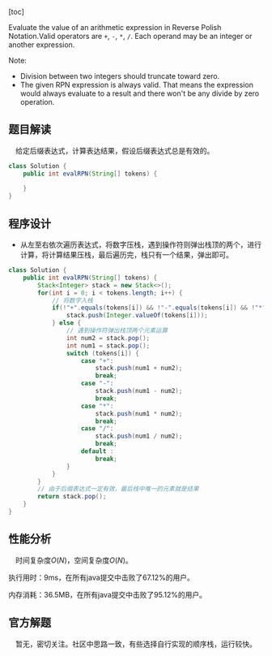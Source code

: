 [toc]

Evaluate the value of an arithmetic expression in Reverse Polish Notation.Valid operators are `+`, `-`, `*`, `/`. Each operand may be an integer or another expression.

Note:

* Division between two integers should truncate toward zero.
* The given RPN expression is always valid. That means the expression would always evaluate to a result and there won't be any divide by zero operation.



## 题目解读

&emsp;给定后缀表达式，计算表达结果，假设后缀表达式总是有效的。

```java
class Solution {
    public int evalRPN(String[] tokens) {
        
    }
}
```

## 程序设计

* 从左至右依次遍历表达式，将数字压栈，遇到操作符则弹出栈顶的两个，进行计算，将计算结果压栈，最后遍历完，栈只有一个结果，弹出即可。

```java
class Solution {
    public int evalRPN(String[] tokens) {
        Stack<Integer> stack = new Stack<>();
        for(int i = 0; i < tokens.length; i++) {
            // 将数字入栈
            if(!"+".equals(tokens[i]) && !"-".equals(tokens[i]) && !"*".equals(tokens[i]) && !"/".equals(tokens[i])) {
                stack.push(Integer.valueOf(tokens[i]));
            } else {
                // 遇到操作符弹出栈顶两个元素运算
                int num2 = stack.pop();
                int num1 = stack.pop();
                switch (tokens[i]) {
                    case "+":
                        stack.push(num1 + num2);
                        break;
                    case "-":
                        stack.push(num1 - num2);
                        break;
                    case "*":
                        stack.push(num1 * num2);
                        break;
                    case "/":
                        stack.push(num1 / num2);
                        break;
                    default :
                        break;
                }
            }
        }
        // 由于后缀表达式一定有效，最后栈中唯一的元素就是结果
        return stack.pop();
    }
}
```

## 性能分析

&emsp;时间复杂度$O(N)$，空间复杂度$O(N)$。

执行用时：9ms，在所有java提交中击败了67.12%的用户。

内存消耗：36.5MB，在所有java提交中击败了95.12%的用户。

## 官方解题

&emsp;暂无，密切关注。社区中思路一致，有些选择自行实现的顺序栈，运行较快。